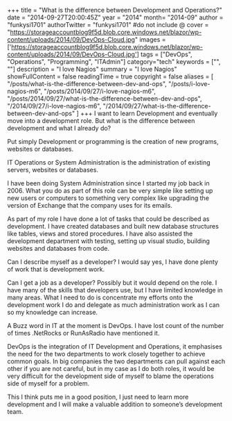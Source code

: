 +++
title = "What is the difference between Development and Operations?"
date = "2014-09-27T20:00:45Z"
year = "2014"
month= "2014-09"
author = "funkysi1701"
authorTwitter = "funkysi1701" #do not include @
cover = "https://storageaccountblog9f5d.blob.core.windows.net/blazor/wp-content/uploads/2014/09/DevOps-Cloud.jpg"
images = ['https://storageaccountblog9f5d.blob.core.windows.net/blazor/wp-content/uploads/2014/09/DevOps-Cloud.jpg']
tags = ["DevOps", "Operations", "Programming", "ITAdmin"]
category="tech"
keywords = ["", ""]
description = "I love Nagios"
summary = "I love Nagios"
showFullContent = false
readingTime = true
copyright = false
aliases = [
    "/posts/what-is-the-difference-between-dev-and-ops",
    "/posts/i-love-nagios-m6",
    "/posts/2014/09/27/i-love-nagios-m6",
    "/posts/2014/09/27/what-is-the-difference-between-dev-and-ops",
    "/2014/09/27/i-love-nagios-m6",
    "/2014/09/27/what-is-the-difference-between-dev-and-ops"
]
+++
I want to learn Development and eventually move into a development role. But what is the difference between development and what I already do?

Put simply Development or programming is the creation of new programs, websites or databases.

IT Operations or System Administration is the administration of existing servers, websites or databases.

I have been doing System Administration since I started my job back in 2006. What you do as part of this role can be very simple like setting up new users or computers to something very complex like upgrading the version of Exchange that the company uses for its emails.

As part of my role I have done a lot of tasks that could be described as development. I have created databases and built new database structures like tables, views and stored procedures. I have also assisted the development department with testing, setting up visual studio, building websites and databases from code.

Can I describe myself as a developer? I would say yes, I have done plenty of work that is development work.

Can I get a job as a developer? Possibly but it would depend on the role. I have many of the skills that developers use, but I have limited knowledge in many areas. What I need to do is concentrate my efforts onto the development work I do and delegate as much administration work as I can so my knowledge can increase.

A Buzz word in IT at the moment is DevOps. I have lost count of the number of times .NetRocks or RunAsRadio have mentioned it.

DevOps is the integration of IT Development and Operations, it emphasises the need for the two departments to work closely together to achieve common goals. In big companies the two departments can pull against each other if you are not careful, but in my case as I do both roles, it would be very difficult for the development side of myself to blame the operations side of myself for a problem.

This I think puts me in a good position, I just need to learn more development and I will make a valuable addition to someone’s development team.